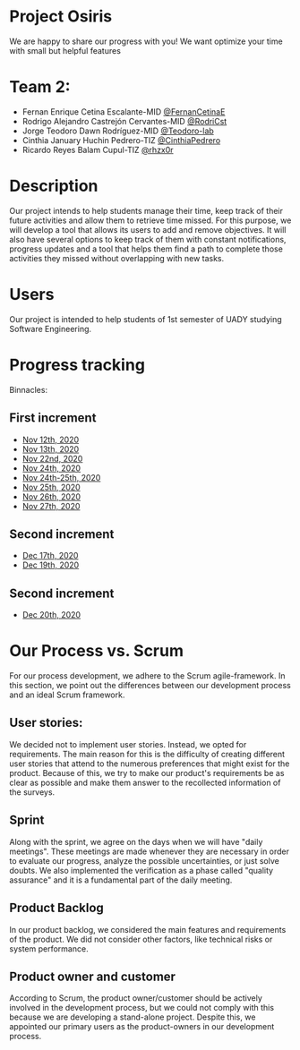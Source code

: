 # Project Osiris

We are happy to share our progress with you! We want optimize your time with small but helpful features

# Team 2:

- Fernan Enrique Cetina Escalante-MID [@FernanCetinaE](https://github.com/FernanCetinaE)
- Rodrigo Alejandro Castrejón Cervantes-MID [@RodriCst](https://github.com/RodriCst)
- Jorge Teodoro Dawn Rodríguez-MID [@Teodoro-lab](https://github.com/Teodoro-lab)
- Cinthia January Huchin Pedrero-TIZ [@CinthiaPedrero](https://github.com/CinthiaPedrero)
- Ricardo Reyes Balam Cupul-TIZ [@rhzx0r](https://github.com/rhzx0r)

# Description

Our project intends to help students manage their time, keep track of their future activities and allow them to retrieve time missed. For this purpose, we will develop a tool that allows its users to add and remove objectives. It will also have several options to keep track of them with constant notifications, progress updates and a tool that helps them find a path to complete those activities they missed without overlapping with new tasks.

# Users

Our project is intended to help students of 1st semester of UADY studying Software Engineering.

# Progress tracking

Binnacles:

## First increment

- [Nov 12th, 2020](Documentation/Bitacoras/12th%20nov%202020.md)
- [Nov 13th, 2020](Documentation/Bitacoras/13th%20nov%202020.md)
- [Nov 22nd, 2020](Documentation/Bitacoras/22th%20nov%202020.md)
- [Nov 24th, 2020](Documentation/Bitacoras/24th%20nov%202020.md)
- [Nov 24th-25th, 2020](Documentation/Bitacoras/24th-25th%20nov%202020.md)
- [Nov 25th, 2020](Documentation/Bitacoras/25th%20nov%202020.md)
- [Nov 26th, 2020](Documentation/Bitacoras/26th%20nov%202020.md)
- [Nov 27th, 2020](Documentation/Bitacoras/27th%20nov%202020.md)

## Second increment

- [Dec 17th, 2020](Documentation/Binnacles/17th%20dec%202020.md)
- [Dec 19th, 2020](Documentation/Binnacles/19th%20dec%202020.md)

## Second increment
* [Dec 20th, 2020]()
# Our Process vs. Scrum

For our process development, we adhere to the Scrum agile-framework. In this section, we point out the differences between our development process and an ideal Scrum framework.

## User stories:

We decided not to implement user stories. Instead, we opted for requirements. The main reason for this is the difficulty of creating different user stories that attend to the numerous preferences that might exist for the product. Because of this, we try to make our product's requirements be as clear as possible and make them answer to the recollected information of the surveys.

## Sprint

Along with the sprint, we agree on the days when we will have "daily meetings". These meetings are made whenever they are necessary in order to evaluate our progress, analyze the possible uncertainties, or just solve doubts. We also implemented the verification as a phase called "quality assurance" and it is a fundamental part of the daily meeting.

## Product Backlog

In our product backlog, we considered the main features and requirements of the product. We did not consider other factors, like technical risks or system performance.

## Product owner and customer

According to Scrum, the product owner/customer should be actively involved in the development process, but we could not comply with this because we are developing a stand-alone project. Despite this, we appointed our primary users as the product-owners in our development process.
